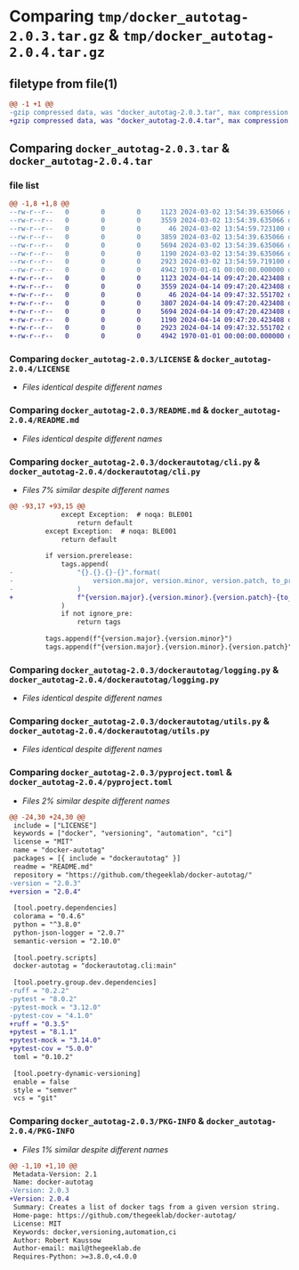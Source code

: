 # Comparing `tmp/docker_autotag-2.0.3.tar.gz` & `tmp/docker_autotag-2.0.4.tar.gz`

## filetype from file(1)

```diff
@@ -1 +1 @@
-gzip compressed data, was "docker_autotag-2.0.3.tar", max compression
+gzip compressed data, was "docker_autotag-2.0.4.tar", max compression
```

## Comparing `docker_autotag-2.0.3.tar` & `docker_autotag-2.0.4.tar`

### file list

```diff
@@ -1,8 +1,8 @@
--rw-r--r--   0        0        0     1123 2024-03-02 13:54:39.635066 docker_autotag-2.0.3/LICENSE
--rw-r--r--   0        0        0     3559 2024-03-02 13:54:39.635066 docker_autotag-2.0.3/README.md
--rw-r--r--   0        0        0       46 2024-03-02 13:54:59.723100 docker_autotag-2.0.3/dockerautotag/__init__.py
--rw-r--r--   0        0        0     3859 2024-03-02 13:54:39.635066 docker_autotag-2.0.3/dockerautotag/cli.py
--rw-r--r--   0        0        0     5694 2024-03-02 13:54:39.635066 docker_autotag-2.0.3/dockerautotag/logging.py
--rw-r--r--   0        0        0     1190 2024-03-02 13:54:39.635066 docker_autotag-2.0.3/dockerautotag/utils.py
--rw-r--r--   0        0        0     2923 2024-03-02 13:54:59.719100 docker_autotag-2.0.3/pyproject.toml
--rw-r--r--   0        0        0     4942 1970-01-01 00:00:00.000000 docker_autotag-2.0.3/PKG-INFO
+-rw-r--r--   0        0        0     1123 2024-04-14 09:47:20.423408 docker_autotag-2.0.4/LICENSE
+-rw-r--r--   0        0        0     3559 2024-04-14 09:47:20.423408 docker_autotag-2.0.4/README.md
+-rw-r--r--   0        0        0       46 2024-04-14 09:47:32.551702 docker_autotag-2.0.4/dockerautotag/__init__.py
+-rw-r--r--   0        0        0     3807 2024-04-14 09:47:20.423408 docker_autotag-2.0.4/dockerautotag/cli.py
+-rw-r--r--   0        0        0     5694 2024-04-14 09:47:20.423408 docker_autotag-2.0.4/dockerautotag/logging.py
+-rw-r--r--   0        0        0     1190 2024-04-14 09:47:20.423408 docker_autotag-2.0.4/dockerautotag/utils.py
+-rw-r--r--   0        0        0     2923 2024-04-14 09:47:32.551702 docker_autotag-2.0.4/pyproject.toml
+-rw-r--r--   0        0        0     4942 1970-01-01 00:00:00.000000 docker_autotag-2.0.4/PKG-INFO
```

### Comparing `docker_autotag-2.0.3/LICENSE` & `docker_autotag-2.0.4/LICENSE`

 * *Files identical despite different names*

### Comparing `docker_autotag-2.0.3/README.md` & `docker_autotag-2.0.4/README.md`

 * *Files identical despite different names*

### Comparing `docker_autotag-2.0.3/dockerautotag/cli.py` & `docker_autotag-2.0.4/dockerautotag/cli.py`

 * *Files 7% similar despite different names*

```diff
@@ -93,17 +93,15 @@
             except Exception:  # noqa: BLE001
                 return default
         except Exception:  # noqa: BLE001
             return default
 
         if version.prerelease:
             tags.append(
-                "{}.{}.{}-{}".format(
-                    version.major, version.minor, version.patch, to_prerelease(version.prerelease)
-                )
+                f"{version.major}.{version.minor}.{version.patch}-{to_prerelease(version.prerelease)}"
             )
             if not ignore_pre:
                 return tags
 
         tags.append(f"{version.major}.{version.minor}")
         tags.append(f"{version.major}.{version.minor}.{version.patch}")
```

### Comparing `docker_autotag-2.0.3/dockerautotag/logging.py` & `docker_autotag-2.0.4/dockerautotag/logging.py`

 * *Files identical despite different names*

### Comparing `docker_autotag-2.0.3/dockerautotag/utils.py` & `docker_autotag-2.0.4/dockerautotag/utils.py`

 * *Files identical despite different names*

### Comparing `docker_autotag-2.0.3/pyproject.toml` & `docker_autotag-2.0.4/pyproject.toml`

 * *Files 2% similar despite different names*

```diff
@@ -24,30 +24,30 @@
 include = ["LICENSE"]
 keywords = ["docker", "versioning", "automation", "ci"]
 license = "MIT"
 name = "docker-autotag"
 packages = [{ include = "dockerautotag" }]
 readme = "README.md"
 repository = "https://github.com/thegeeklab/docker-autotag/"
-version = "2.0.3"
+version = "2.0.4"
 
 [tool.poetry.dependencies]
 colorama = "0.4.6"
 python = "^3.8.0"
 python-json-logger = "2.0.7"
 semantic-version = "2.10.0"
 
 [tool.poetry.scripts]
 docker-autotag = "dockerautotag.cli:main"
 
 [tool.poetry.group.dev.dependencies]
-ruff = "0.2.2"
-pytest = "8.0.2"
-pytest-mock = "3.12.0"
-pytest-cov = "4.1.0"
+ruff = "0.3.5"
+pytest = "8.1.1"
+pytest-mock = "3.14.0"
+pytest-cov = "5.0.0"
 toml = "0.10.2"
 
 [tool.poetry-dynamic-versioning]
 enable = false
 style = "semver"
 vcs = "git"
```

### Comparing `docker_autotag-2.0.3/PKG-INFO` & `docker_autotag-2.0.4/PKG-INFO`

 * *Files 1% similar despite different names*

```diff
@@ -1,10 +1,10 @@
 Metadata-Version: 2.1
 Name: docker-autotag
-Version: 2.0.3
+Version: 2.0.4
 Summary: Creates a list of docker tags from a given version string.
 Home-page: https://github.com/thegeeklab/docker-autotag/
 License: MIT
 Keywords: docker,versioning,automation,ci
 Author: Robert Kaussow
 Author-email: mail@thegeeklab.de
 Requires-Python: >=3.8.0,<4.0.0
```

